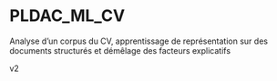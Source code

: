 # PLDAC_ML_CV
Analyse d’un corpus du CV, apprentissage de représentation sur des documents structurés et démêlage des facteurs explicatifs

v2